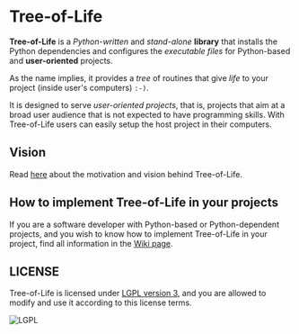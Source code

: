 # Tree-of-Life

**Tree-of-Life** is a _Python-written_ and _stand-alone_ **library** that installs the Python dependencies and configures the _executable files_ for Python-based and **user-oriented** projects.

As the name implies, it provides a _tree_ of routines that give _life_ to your project (inside user's computers) `:-)`.

It is designed to serve _user-oriented projects_, that is, projects that aim at a broad user audience that is not expected to have programming skills. With Tree-of-Life users can easily setup the host project in their computers.

## Vision

Read [here](https://github.com/joaomcteixeira/Tree-of-Life/blob/master/VISION.md) about the motivation and vision behind Tree-of-Life.

## How to implement Tree-of-Life in your projects

If you are a software developer with Python-based or Python-dependent projects, and you wish to know how to implement Tree-of-Life in your project, find all information in the [Wiki page](https://github.com/joaomcteixeira/Tree-of-Life/wiki).

## LICENSE

Tree-of-Life is licensed under [LGPL version 3](https://github.com/joaomcteixeira/Tree-of-Life/blob/master/LICENSE), and you are allowed to modify and use it according to this license terms.

![LGPL](https://www.gnu.org/graphics/lgplv3-with-text-154x68.png)
